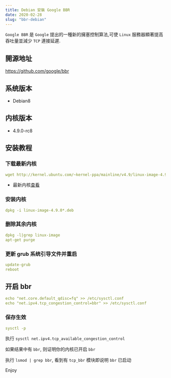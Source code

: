 ```yaml
---
title: Debian 安裝 Google BBR
date: 2020-02-28
slug: "bbr-debian"
---
```


`Google BBR` 是 `Google` 提出的一種新的擁塞控制算法,可使 `Linux` 服務器顯著提高吞吐量並減少 `TCP` 連接延遲.

<!--more-->

## 開源地址

https://github.com/google/bbr

## 系统版本

 - Debian8

## 内核版本

 - 4.9.0-rc8
 
## 安装教程

### 下载最新内核 

```yml
wget http://kernel.ubuntu.com/~kernel-ppa/mainline/v4.9/linux-image-4.9.0-040900-generic_4.9.0-040900.201612111631_amd64.deb
```

 - 最新内核[查看](http://kernel.ubuntu.com/~kernel-ppa/mainline) 

### 安装内核

```yml
dpkg -i linux-image-4.9.0*.deb
```

### 删除其余内核

```yml
dpkg -l|grep linux-image 
apt-get purge
```

### 更新 grub 系统引导文件并重启

```yml
update-grub
reboot
```

## 开启 bbr

```yml
echo "net.core.default_qdisc=fq" >> /etc/sysctl.conf
echo "net.ipv4.tcp_congestion_control=bbr" >> /etc/sysctl.conf
```

### 保存生效

```yml
sysctl -p
```

执行 `sysctl net.ipv4.tcp_available_congestion_control`

如果结果中有 `bbr`, 则证明你的内核已开启 `bbr`

执行 `lsmod | grep bbr`, 看到有 `tcp_bbr` 模块即说明 `bbr` 已启动

Enjoy
